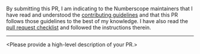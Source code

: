 By submitting this PR, I am indicating to the Numberscope maintainers that I have read and understood the [contributing guidelines](https://numberscope.colorado.edu/doc/CONTRIBUTING/) and that this PR follows those guidelines to the best of my knowledge. I have also read the [pull request checklist](https://numberscope.colorado.edu/doc/doc/pull-request-checklist/) and followed the instructions therein.

<hr/>

\<Please provide a high-level description of your PR.\>
